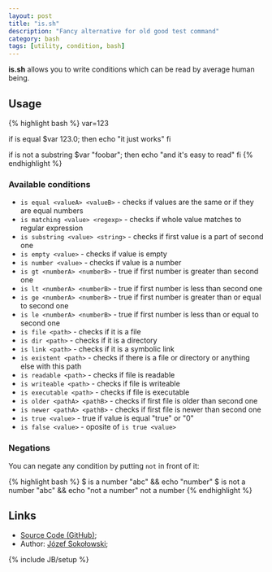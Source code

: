 ```yaml
---
layout: post
title: "is.sh"
description: "Fancy alternative for old good test command"
category: bash
tags: [utility, condition, bash]
---
```


**is.sh** allows you to write conditions which can be read by average human being.


## Usage

{% highlight bash %}
var=123

if is equal $var 123.0; then
    echo "it just works"
fi

if is not a substring $var "foobar"; then
    echo "and it's easy to read"
fi
{% endhighlight %}


### Available conditions

* ``is equal <valueA> <valueB>`` - checks if values are the same or if they are equal numbers
* ``is matching <value> <regexp>`` - checks if whole value matches to regular expression
* ``is substring <value> <string>`` - checks if first value is a part of second one
* ``is empty <value>`` - checks if value is empty
* ``is number <value>`` - checks if value is a number
* ``is gt <numberA> <numberB>`` - true if first number is greater than second one
* ``is lt <numberA> <numberB>`` - true if first number is less than second one
* ``is ge <numberA> <numberB>`` - true if first number is greater than or equal to second one
* ``is le <numberA> <numberB>`` - true if first number is less than or equal to second one
* ``is file <path>`` - checks if it is a file
* ``is dir <path>`` - checks if it is a directory
* ``is link <path>`` - checks if it is a symbolic link
* ``is existent <path>`` - checks if there is a file or directory or anything else with this path
* ``is readable <path>`` - checks if file is readable
* ``is writeable <path>`` - checks if file is writeable
* ``is executable <path>`` - checks if file is executable
* ``is older <pathA> <pathB>`` - checks if first file is older than second one
* ``is newer <pathA> <pathB>`` - checks if first file is newer than second one
* ``is true <value>`` - true if value is equal "true" or "0"
* ``is false <value>`` - oposite of ``is true <value>``


### Negations

You can negate any condition by putting ``not`` in front of it:

{% highlight bash %}
$ is a number "abc" && echo "number"
$ is not a number "abc" && echo "not a number"
not a number
{% endhighlight %}

## Links

* [Source Code (GitHub)](https://github.com/qzb/is.sh);
* Author: [Józef Sokołowski](https://github.com/qzb);

{% include JB/setup %}
